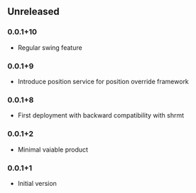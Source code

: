 ## Unreleased

### 0.0.1+10
* Regular swing feature

### 0.0.1+9
* Introduce position service for position override framework

### 0.0.1+8
* First deployment with backward compatibility with shrmt

### 0.0.1+2
* Minimal vaiable product

### 0.0.1+1
* Initial version
